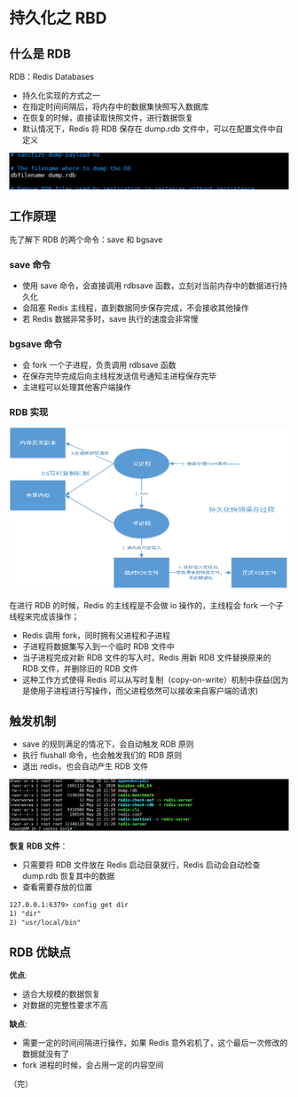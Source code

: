 # 持久化之 RBD

## 什么是 RDB

RDB：Redis Databases

+ 持久化实现的方式之一
+ 在指定时间间隔后，将内存中的数据集快照写入数据库
+ 在恢复的时候，直接读取快照文件，进行数据恢复
+ 默认情况下，Redis 将 RDB 保存在 dump.rdb 文件中，可以在配置文件中自定义

![rdb](./images/rdb3.png)

## 工作原理

先了解下 RDB 的两个命令：save 和 bgsave

### save 命令

+ 使用 save 命令，会直接调用 rdbsave 函数，立刻对当前内存中的数据进行持久化
+ 会阻塞 Redis 主线程，直到数据同步保存完成，不会接收其他操作
+ 若 Redis 数据非常多时，save 执行的速度会非常慢

### bgsave 命令

+ 会 fork 一个子进程，负责调用 rdbsave 函数
+ 在保存完毕完成后向主线程发送信号通知主进程保存完毕
+ 主进程可以处理其他客户端操作

### RDB 实现

![rdb](./images/rbd1.png)

在进行 RDB 的时候，Redis 的主线程是不会做 io 操作的，主线程会 fork 一个子线程来完成该操作；
+ Redis 调用 fork，同时拥有父进程和子进程
+ 子进程将数据集写入到一个临时 RDB 文件中
+ 当子进程完成对新 RDB 文件的写入时，Redis 用新 RDB 文件替换原来的 RDB 文件，并删除旧的 RDB 文件
+ 这种工作方式使得 Redis 可以从写时复制（copy-on-write）机制中获益(因为是使用子进程进行写操作，而父进程依然可以接收来自客户端的请求)

## 触发机制

+ save 的规则满足的情况下，会自动触发 RDB 原则
+ 执行 flushall 命令，也会触发我们的 RDB 原则
+ 退出 redis，也会自动产生 RDB 文件

![rdb](./images/rdb2.png)

**恢复 RDB 文件**：
+ 只需要将 RDB 文件放在 Redis 启动目录就行，Redis 启动会自动检查 dump.rdb 恢复其中的数据
+ 查看需要存放的位置
```shell
127.0.0.1:6379> config get dir
1) "dir"
2) "usr/local/bin"
```

## RDB 优缺点

**优点**:

+ 适合大规模的数据恢复
+ 对数据的完整性要求不高

**缺点**:
+ 需要一定的时间间隔进行操作，如果 Redis 意外宕机了，这个最后一次修改的数据就没有了
+ fork 进程的时候，会占用一定的内容空间

（完）